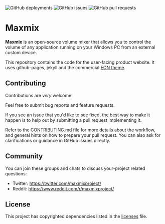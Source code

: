 ![GitHub deployments](https://img.shields.io/github/deployments/t3knomanzer/maxmix/github-pages)
![GitHub issues](https://img.shields.io/github/issues/t3knomanzer/maxmix)
![GitHub pull requests](https://img.shields.io/github/issues-pr/t3knomanzer/maxmix)

# Maxmix
**Maxmix** is an open-source volume mixer that allows you to control the volume of any application running on your Windows PC from an external custom device.  

This repository contains the code for the user-facing product website. 
It uses github-pages, jekyll and the commercial [EON theme](https://eon.unbound.studio/).

## Contributing
Contributions are *very* welcome!

Feel free to submit bug reports and feature requests.

If you see an issue that you'd like to see fixed, the best way to make it happen is to help out by submitting a pull request implementing it.

Refer to the [CONTRIBUTING.md](https://github.com/rubenhenares/maxmix/blob/master/.github/CONTRIBUTING.md) file for more details about the workflow,
and general hints on how to prepare your pull request. You can also ask for clarifications or guidance in GitHub issues directly.

## Community
You can join these groups and chats to discuss your-project related questions:

- Twitter: https://twitter.com/maxmixproject/
- Reddit: https://www.reddit.com/r/maxmixproject/

## License
This project has copyrighted dependencies listed in the [licenses](https://github.com/t3knomanzer/maxmix/blob/master/LICENSES.md) file.
